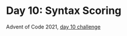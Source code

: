 # Day 10: Syntax Scoring

Advent of Code 2021, [day 10 challenge](https://adventofcode.com/2021/day/10)
